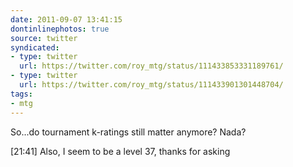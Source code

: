 ```yaml
---
date: 2011-09-07 13:41:15
dontinlinephotos: true
source: twitter
syndicated:
- type: twitter
  url: https://twitter.com/roy_mtg/status/111433853331189761/
- type: twitter
  url: https://twitter.com/roy_mtg/status/111433901301448704/
tags:
- mtg
---
```


So...do tournament k-ratings still matter anymore? Nada?

<time>[21:41]</time> Also, I seem to be a level 37, thanks for asking